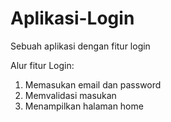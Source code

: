 # Aplikasi-Login
Sebuah aplikasi dengan fitur login 

Alur fitur Login:
1. Memasukan email dan password
2. Memvalidasi masukan
3. Menampilkan halaman home 
